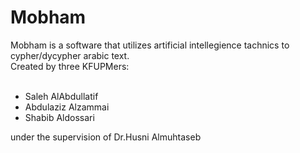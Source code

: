 # Mobham
Mobham is a software that utilizes artificial intellegience tachnics to cypher/dycypher arabic text.<br>
Created by three KFUPMers:<br><br>
- Saleh AlAbdullatif<br>
- Abdulaziz Alzammai<br>
- Shabib Aldossari<br>

under the supervision of Dr.Husni Almuhtaseb

